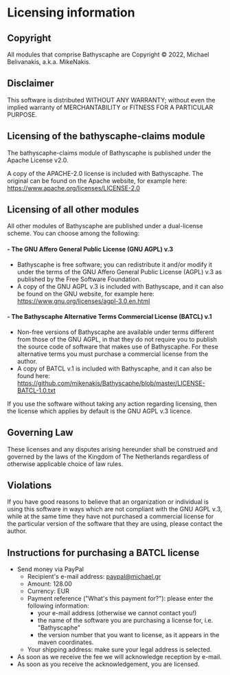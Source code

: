 # Licensing information

## Copyright

All modules that comprise Bathyscaphe are Copyright © 2022, Michael Belivanakis, a.k.a. MikeNakis.

## Disclaimer

This software is distributed WITHOUT ANY WARRANTY; without even the implied warranty of
MERCHANTABILITY or FITNESS FOR A PARTICULAR PURPOSE. 

## Licensing of the bathyscaphe-claims module

The bathyscaphe-claims module of Bathyscaphe is published under the Apache License v2.0. 

A copy of the APACHE-2.0 license is included with Bathyscaphe. The original can be found on the Apache website, for example here: https://www.apache.org/licenses/LICENSE-2.0
                                
## Licensing of all other modules

All other modules of Bathyscaphe are published under a dual-license scheme. You can choose among the following:

####  - The GNU Affero General Public License (GNU AGPL) v.3

  - Bathyscaphe is free software; you can redistribute it and/or modify it under the terms of the GNU Affero General Public License (AGPL) v.3 as published by the Free Software Foundation.
  - A copy of the GNU AGPL v.3 is included with Bathyscape, and it can also be found on the GNU website, for example here: https://www.gnu.org/licenses/agpl-3.0.en.html


####  - The Bathyscaphe Alternative Terms Commercial License (BATCL) v.1
  - Non-free versions of Bathyscaphe are available under terms different from those of the GNU AGPL, in that they do not require you to publish the source code of software that makes use of Bathyscaphe. For these alternative terms you must purchase a commercial license from the author.
  - A copy of BATCL v.1 is included with Bathyscaphe, and it can also be found here: https://github.com/mikenakis/Bathyscaphe/blob/master/LICENSE-BATCL-1.0.txt

If you use the software without taking any action regarding licensing, then the license which applies by default is the GNU AGPL v.3 licence.

## Governing Law

These licenses and any disputes arising hereunder shall be construed and governed by the laws of the Kingdom of The Netherlands regardless of otherwise applicable choice of law rules.

## Violations    

If you have good reasons to believe that an organization or individual is using this software in ways which are not compliant with the GNU AGPL v.3, while at the same time they have not purchased a commercial license for the particular version of the software that they are using, please contact the author.

## Instructions for purchasing a BATCL license

- Send money via PayPal
  - Recipient's e-mail address: paypal@michael.gr
  - Amount: 128.00
  - Currency: EUR
  - Payment reference ("What's this payment for?"): please enter the following information:
    - your e-mail address (otherwise we cannot contact you!)
    - the name of the software you are purchasing a license for, i.e. "Bathyscaphe"
    - the version number that you want to license, as it appears in the maven coordinates.
  - Your shipping address: make sure your legal address is selected.
- As soon as we receive the fee we will acknowledge reception by e-mail.
- As soon as you receive the acknowledgement, you are licensed.
